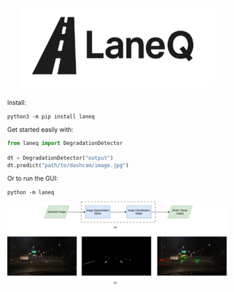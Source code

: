 <h1 align="center">
  <a href="https://github.com/dfenny/LaneQ/tree/main">
    <img src="https://raw.githubusercontent.com/dfenny/LaneQ/refs/heads/main/images/LaneQ_background.png" alt="LaneQ logo" width="450" height="187">
  </a>
</h1>

Install:

`python3 -m pip install laneq`

Get started easily with:

```python
from laneq import DegradationDetector

dt = DegradationDetector("output")
dt.predict("path/to/dashcam/image.jpg")
```

Or to run the GUI:

`python -m laneq`

![LaneQ Architecture](https://raw.githubusercontent.com/dfenny/LaneQ/refs/heads/main/images/architecture_with_example.png)
